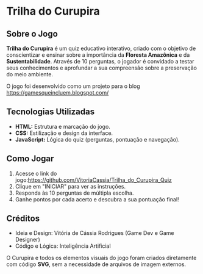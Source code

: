 # Trilha do Curupira

## Sobre o Jogo

**Trilha do Curupira** é um quiz educativo interativo, criado com o objetivo de conscientizar e ensinar sobre a importância da **Floresta Amazônica** e da **Sustentabilidade**. Através de 10 perguntas, o jogador é convidado a testar seus conhecimentos e aprofundar a sua compreensão sobre a preservação do meio ambiente.

O jogo foi desenvolvido como um projeto para o blog https://gamesqueincluem.blogspot.com/

## Tecnologias Utilizadas

* **HTML:** Estrutura e marcação do jogo.
* **CSS:** Estilização e design da interface.
* **JavaScript:** Lógica do quiz (perguntas, pontuação e navegação).

## Como Jogar

1.  Acesse o link do jogo:https://github.com/VitoriaCassia/Trilha_do_Curupira_Quiz
2.  Clique em "INICIAR" para ver as instruções.
3.  Responda às 10 perguntas de múltipla escolha.
4.  Ganhe pontos por cada acerto e descubra a sua pontuação final!


## Créditos

* Ideia e Design: Vitória de Cássia Rodrigues (Game Dev e Game Designer)
* Código e Lógica: Inteligência Artificial

O Curupira e todos os elementos visuais do jogo foram criados diretamente com código **SVG**, sem a necessidade de arquivos de imagem externos.




